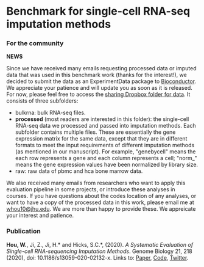 # Benchmark for single-cell RNA-seq imputation methods

### For the community

**NEWS** 

Since we have received many emails requesting processed data or imputed data that was used in this benchmark work (thanks for the interest!), we decided to submit the data as an ExperimentData package to [Bioconductor](https://bioconductor.org/packages/3.12/BiocViews.html#___ExperimentData). We appreciate your patience and will update you as soon as it is released. For now, please feel free to access the [sharing Dropbox folder for data](https://www.dropbox.com/sh/w3yg2nucnng5v1u/AAAM8Ym_KU9XF4z51RT81eNEa?dl=0). It consists of three subfolders: 

* bulkrna: bulk RNA-seq files.
* **processed** (most readers are interested in this folder): the single-cell RNA-seq data we processed and passed into imputation methods. Each subfolder contains multiple files. These are essentially the gene expression matrix for the same data, except that they are in different formats to meet the input requirements of different imputation methods (as mentioned in our manuscript). For example, "genebycell" means the each row represents a gene and each column represents a cell; "norm_" means the gene expression values have been normalized by library size. 
* raw: raw data of pbmc and hca bone marrow data. 


We also received many emails from researchers who want to apply
this evaluation pipeline in some projects, or introduce these analyses in courses. If you have questions about the codes location of any analyses, or want to 
have a copy of the processed data in this work, please email me at whou10@jhu.edu.  We are more than happy to provide these. We appreicate your interest and patience.

### Publication

**Hou, W.**, Ji, Z., Ji, H.\* and Hicks, S.C.\*, (2020). *A Systematic Evaluation of Single-cell RNA-sequencing Imputation Methods*. 
Genome Biology 21, 218 (2020), doi: 10.1186/s13059-020-02132-x.  Links to: [Paper](https://genomebiology.biomedcentral.com/articles/10.1186/s13059-020-02132-x), 
[Code](https://github.com/Winnie09/imputationBenchmark), [Twitter](https://twitter.com/GenomeBiology/status/1298976169484681219).
